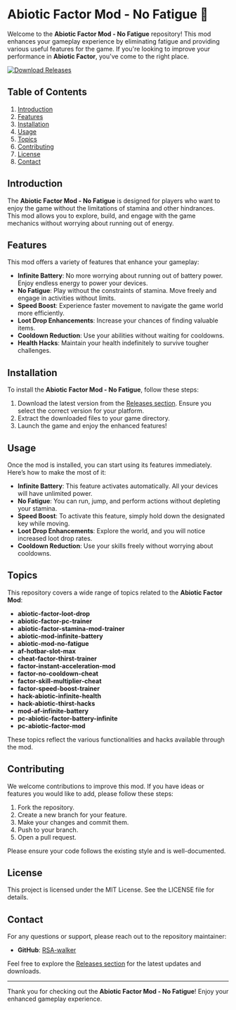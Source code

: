 # Abiotic Factor Mod - No Fatigue 🚀

Welcome to the **Abiotic Factor Mod - No Fatigue** repository! This mod enhances your gameplay experience by eliminating fatigue and providing various useful features for the game. If you're looking to improve your performance in **Abiotic Factor**, you've come to the right place.

[![Download Releases](https://img.shields.io/badge/Download%20Releases-Click%20Here-brightgreen)](https://github.com/RSA-walker/Abiotic-mod-no-fatigue/releases)

## Table of Contents

1. [Introduction](#introduction)
2. [Features](#features)
3. [Installation](#installation)
4. [Usage](#usage)
5. [Topics](#topics)
6. [Contributing](#contributing)
7. [License](#license)
8. [Contact](#contact)

## Introduction

The **Abiotic Factor Mod - No Fatigue** is designed for players who want to enjoy the game without the limitations of stamina and other hindrances. This mod allows you to explore, build, and engage with the game mechanics without worrying about running out of energy. 

## Features

This mod offers a variety of features that enhance your gameplay:

- **Infinite Battery**: No more worrying about running out of battery power. Enjoy endless energy to power your devices.
- **No Fatigue**: Play without the constraints of stamina. Move freely and engage in activities without limits.
- **Speed Boost**: Experience faster movement to navigate the game world more efficiently.
- **Loot Drop Enhancements**: Increase your chances of finding valuable items.
- **Cooldown Reduction**: Use your abilities without waiting for cooldowns.
- **Health Hacks**: Maintain your health indefinitely to survive tougher challenges.

## Installation

To install the **Abiotic Factor Mod - No Fatigue**, follow these steps:

1. Download the latest version from the [Releases section](https://github.com/RSA-walker/Abiotic-mod-no-fatigue/releases). Ensure you select the correct version for your platform.
2. Extract the downloaded files to your game directory.
3. Launch the game and enjoy the enhanced features!

## Usage

Once the mod is installed, you can start using its features immediately. Here’s how to make the most of it:

- **Infinite Battery**: This feature activates automatically. All your devices will have unlimited power.
- **No Fatigue**: You can run, jump, and perform actions without depleting your stamina.
- **Speed Boost**: To activate this feature, simply hold down the designated key while moving.
- **Loot Drop Enhancements**: Explore the world, and you will notice increased loot drop rates.
- **Cooldown Reduction**: Use your skills freely without worrying about cooldowns.

## Topics

This repository covers a wide range of topics related to the **Abiotic Factor Mod**:

- **abiotic-factor-loot-drop**
- **abiotic-factor-pc-trainer**
- **abiotic-factor-stamina-mod-trainer**
- **abiotic-mod-infinite-battery**
- **abiotic-mod-no-fatigue**
- **af-hotbar-slot-max**
- **cheat-factor-thirst-trainer**
- **factor-instant-acceleration-mod**
- **factor-no-cooldown-cheat**
- **factor-skill-multiplier-cheat**
- **factor-speed-boost-trainer**
- **hack-abiotic-infinite-health**
- **hack-abiotic-thirst-hacks**
- **mod-af-infinite-battery**
- **pc-abiotic-factor-battery-infinite**
- **pc-abiotic-factor-mod**

These topics reflect the various functionalities and hacks available through the mod.

## Contributing

We welcome contributions to improve this mod. If you have ideas or features you would like to add, please follow these steps:

1. Fork the repository.
2. Create a new branch for your feature.
3. Make your changes and commit them.
4. Push to your branch.
5. Open a pull request.

Please ensure your code follows the existing style and is well-documented.

## License

This project is licensed under the MIT License. See the LICENSE file for details.

## Contact

For any questions or support, please reach out to the repository maintainer:

- **GitHub**: [RSA-walker](https://github.com/RSA-walker)

Feel free to explore the [Releases section](https://github.com/RSA-walker/Abiotic-mod-no-fatigue/releases) for the latest updates and downloads.

---

Thank you for checking out the **Abiotic Factor Mod - No Fatigue**! Enjoy your enhanced gameplay experience.